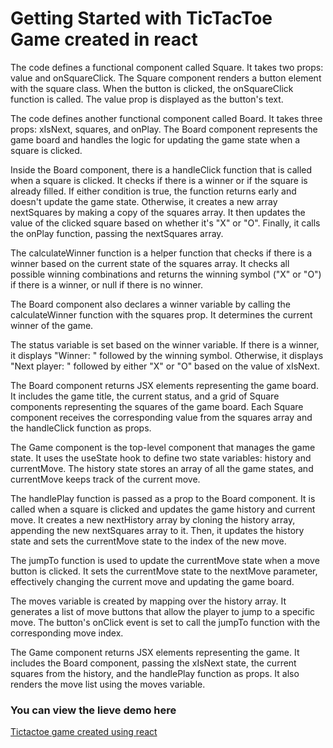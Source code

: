 # Getting Started with TicTacToe Game created in react

The code defines a functional component called Square. It takes two props: value and onSquareClick. The Square component renders a button element with the square class. When the button is clicked, the onSquareClick function is called. The value prop is displayed as the button's text.


The code defines another functional component called Board. It takes three props: xIsNext, squares, and onPlay. The Board component represents the game board and handles the logic for updating the game state when a square is clicked.


Inside the Board component, there is a handleClick function that is called when a square is clicked. It checks if there is a winner or if the square is already filled. If either condition is true, the function returns early and doesn't update the game state. Otherwise, it creates a new array nextSquares by making a copy of the squares array. It then updates the value of the clicked square based on whether it's "X" or "O". Finally, it calls the onPlay function, passing the nextSquares array.


The calculateWinner function is a helper function that checks if there is a winner based on the current state of the squares array. It checks all possible winning combinations and returns the winning symbol ("X" or "O") if there is a winner, or null if there is no winner.


The Board component also declares a winner variable by calling the calculateWinner function with the squares prop. It determines the current winner of the game.


The status variable is set based on the winner variable. If there is a winner, it displays "Winner: " followed by the winning symbol. Otherwise, it displays "Next player: " followed by either "X" or "O" based on the value of xIsNext.


The Board component returns JSX elements representing the game board. It includes the game title, the current status, and a grid of Square components representing the squares of the game board. Each Square component receives the corresponding value from the squares array and the handleClick function as props.


The Game component is the top-level component that manages the game state. It uses the useState hook to define two state variables: history and currentMove. The history state stores an array of all the game states, and currentMove keeps track of the current move.


The handlePlay function is passed as a prop to the Board component. It is called when a square is clicked and updates the game history and current move. It creates a new nextHistory array by cloning the history array, appending the new nextSquares array to it. Then, it updates the history state and sets the currentMove state to the index of the new move.


The jumpTo function is used to update the currentMove state when a move button is clicked. It sets the currentMove state to the nextMove parameter, effectively changing the current move and updating the game board.


The moves variable is created by mapping over the history array. It generates a list of move buttons that allow the player to jump to a specific move. The button's onClick event is set to call the jumpTo function with the corresponding move index.


The Game component returns JSX elements representing the game. It includes the Board component, passing the xIsNext state, the current squares from the history, and the handlePlay function as props. It also renders the move list using the moves variable.

### You can view the lieve demo here

[Tictactoe game created using react](https://tic-tac-toe-game-pauline-oraro.netlify.app/)